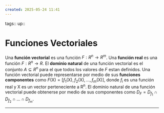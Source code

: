 ```yaml
---
created: 2025-05-24 11:41
---
```

tags::
up::
# Funciones Vectoriales
Una **función vectorial** es una función $F:R^n\to R^m$. Una **función real** es una función $F:R^n\to R$. El **dominio natural** de una función vectorial es el conjunto $A \subseteq R^n$ para el que todos los valores de $F$ estan definidos. Una función vectorial puede representarse por medio de sus **funciones componentes** como $F(\mathrm{X})=[f_{1}(\mathrm{X}),f_{2}(\mathrm{X}),\dots,f_{m}(\mathrm{X})]$, donde $f_{i}$ es una función real y $\mathrm{X}$ es un vector perteneciente a $\mathrm{R^n}$. El dominio natural de una función vectorial puede obtenerse por medio de sus componentes como $D_{F}=D_{f_{1}} \cap D_{f_{2}}\cap\dots \cap D_{f_{m}}$.
___
